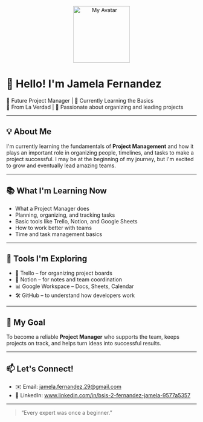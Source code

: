 <p align="center">
  <img src="https://i.imgur.com/A5vWgZT.png" width="150" alt="My Avatar"/>
</p>


# 👋 Hello! I'm Jamela Fernandez

🎯 Future Project Manager | 🧠 Currently Learning the Basics  
📍 From La Verdad | 💼 Passionate about organizing and leading projects

---

## 💡 About Me

I'm currently learning the fundamentals of **Project Management** and how it plays an important role in organizing people, timelines, and tasks to make a project successful. I may be at the beginning of my journey, but I'm excited to grow and eventually lead amazing teams.

---

## 📚 What I'm Learning Now

- What a Project Manager does  
- Planning, organizing, and tracking tasks  
- Basic tools like Trello, Notion, and Google Sheets  
- How to work better with teams  
- Time and task management basics  

---

## 🔧 Tools I'm Exploring

- 📌 Trello – for organizing project boards  
- 🧩 Notion – for notes and team coordination  
- 📊 Google Workspace – Docs, Sheets, Calendar  
- 🛠️ GitHub – to understand how developers work  

---

## 🎯 My Goal

To become a reliable **Project Manager** who supports the team, keeps projects on track, and helps turn ideas into successful results.

---

## 📫 Let's Connect!

- ✉️ Email: jamela.fernandez.29@gmail.com
- 💼 LinkedIn: www.linkedin.com/in/bsis-2-fernandez-jamela-9577a5357

---

> “Every expert was once a beginner.”
